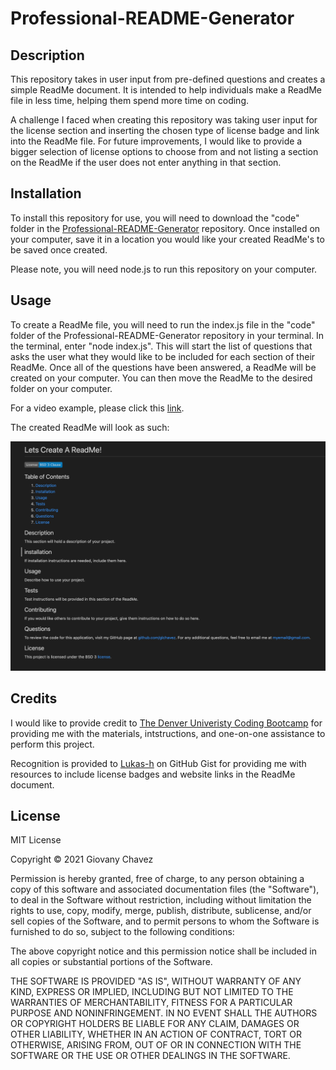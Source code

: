 # Professional-README-Generator

## Description

This repository takes in user input from pre-defined questions and creates a simple ReadMe document. It is intended to help individuals make a ReadMe file in less time, helping them spend more time on coding. 

A challenge I faced when creating this repository was taking user input for the license section and inserting the chosen type of license badge and link into the ReadMe file. For future improvements, I would like to provide a bigger selection of license options to choose from and not listing a section on the ReadMe if the user does not enter anything in that section.


## Installation

To install this repository for use, you will need to download the "code" folder in the [Professional-README-Generator](https://github.com/glchavez/Professional-README-Generator) repository. Once installed on your computer, save it in a location you would like your created ReadMe's to be saved once created.

Please note, you will need node.js to run this repository on your computer.


## Usage

To create a ReadMe file, you will need to run the index.js file in the "code" folder of the Professional-README-Generator repository in your terminal. In the terminal, enter "node index.js". This will start the list of questions that asks the user what they would like to be included for each section of their ReadMe. Once all of the questions have been answered, a ReadMe will be created on your computer. You can then move the ReadMe to the desired folder on your computer.

For a video example, please click this [link](https://drive.google.com/file/d/1qqj_diy-Ev14MJbaSvC-_kNHKI3Z3dyW/view?usp=sharing).

The created ReadMe will look as such:

![Example ReadMe](/media/example_README.png)


## Credits

I would like to provide credit to [The Denver Univeristy Coding Bootcamp](https://bootcamp.du.edu/coding/) for providing me with the materials, intstructions, and one-on-one assistance to perform this project.

Recognition is provided to [Lukas-h](https://gist.github.com/lukas-h/2a5d00690736b4c3a7ba) on GitHub Gist for providing me with resources to include license badges and website links in the ReadMe document.


## License

MIT License

Copyright &copy; 2021 Giovany Chavez

Permission is hereby granted, free of charge, to any person obtaining a copy
of this software and associated documentation files (the "Software"), to deal
in the Software without restriction, including without limitation the rights
to use, copy, modify, merge, publish, distribute, sublicense, and/or sell
copies of the Software, and to permit persons to whom the Software is
furnished to do so, subject to the following conditions:

The above copyright notice and this permission notice shall be included in all
copies or substantial portions of the Software.

THE SOFTWARE IS PROVIDED "AS IS", WITHOUT WARRANTY OF ANY KIND, EXPRESS OR
IMPLIED, INCLUDING BUT NOT LIMITED TO THE WARRANTIES OF MERCHANTABILITY,
FITNESS FOR A PARTICULAR PURPOSE AND NONINFRINGEMENT. IN NO EVENT SHALL THE
AUTHORS OR COPYRIGHT HOLDERS BE LIABLE FOR ANY CLAIM, DAMAGES OR OTHER
LIABILITY, WHETHER IN AN ACTION OF CONTRACT, TORT OR OTHERWISE, ARISING FROM,
OUT OF OR IN CONNECTION WITH THE SOFTWARE OR THE USE OR OTHER DEALINGS IN THE
SOFTWARE.